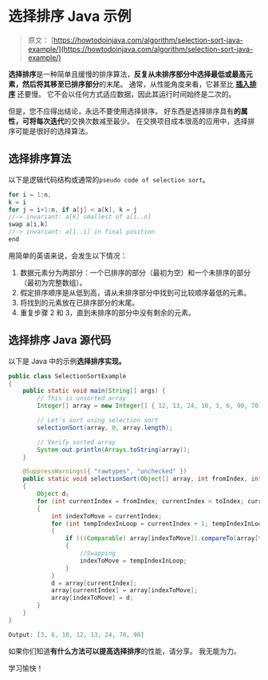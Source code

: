 # 选择排序 Java 示例

> 原文： [https://howtodoinjava.com/algorithm/selection-sort-java-example/](https://howtodoinjava.com/algorithm/selection-sort-java-example/)

**选择排序**是一种简单且缓慢的排序算法，**反复从未排序部分中选择最低或最高元素，然后将其移至已排序部分**的末尾。 通常，从性能角度来看，它甚至比 [**插入排序**](//howtodoinjava.com/2015/10/27/insertion-sort-java-example/) 还要慢。 它不会以任何方式适应数据，因此其运行时间始终是二次的。

但是，您不应得出结论，永远不要使用选择排序。 好东西是选择排序具有**的属性，可将每次迭代**的交换次数减至最少。 在交换项目成本很高的应用中，选择排序可能是很好的选择算法。

## 选择排序算法

以下是逻辑代码结构或通常的`pseudo code of selection sort`。

```java
for i = 1:n,
k = i
for j = i+1:n, if a[j] < a[k], k = j
//-> invariant: a[k] smallest of a[i..n]
swap a[i,k]
//-> invariant: a[1..i] in final position
end
```

用简单的英语来说，会发生以下情况：

1.  数据元素分为两部分：一个已排序的部分（最初为空）和一个未排序的部分（最初为完整数组）。
2.  假定排序顺序是从低到高，请从未排序部分中找到可比较顺序最低的元素。
3.  将找到的元素放在已排序部分的末尾。
4.  重复步骤 2 和 3，直到未排序的部分中没有剩余的元素。

## 选择排序 Java 源代码

以下是 Java 中的示例**选择排序实现。**

```java
public class SelectionSortExample 
{
	public static void main(String[] args) {
		// This is unsorted array
		Integer[] array = new Integer[] { 12, 13, 24, 10, 3, 6, 90, 70 };

		// Let's sort using selection sort
		selectionSort(array, 0, array.length);

		// Verify sorted array
		System.out.println(Arrays.toString(array));
	}

	@SuppressWarnings({ "rawtypes", "unchecked" })
	public static void selectionSort(Object[] array, int fromIndex, int toIndex) 
	{
		Object d;
		for (int currentIndex = fromIndex; currentIndex < toIndex; currentIndex++) 
		{
			int indexToMove = currentIndex;
			for (int tempIndexInLoop = currentIndex + 1; tempIndexInLoop < toIndex; tempIndexInLoop++) 
			{
				if (((Comparable) array[indexToMove]).compareTo(array[tempIndexInLoop]) > 0) 
				{
					//Swapping
					indexToMove = tempIndexInLoop;
				}
			}
			d = array[currentIndex];
			array[currentIndex] = array[indexToMove];
			array[indexToMove] = d;
		}
	}
}

Output: [3, 6, 10, 12, 13, 24, 70, 90]

```

如果你们知道**有什么方法可以提高选择排序**的性能，请分享。 我无能为力。

学习愉快！